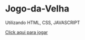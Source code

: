 # Jogo-da-Velha
 Utilizando HTML, CSS, JAVASCRIPT

<a href="https://luiizmiranda.github.io/Jogo-da-Velha/">Click aqui para jogar</a>